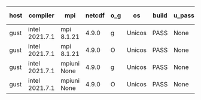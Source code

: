 

| host     | compiler                              | mpi                      | netcdf        | o_g        | os       | build       | u_pass          | u_fail          | s_pass            | s_fail            | e_pass             | e_fail             | nuopc_pass       | nuopc_fail       | artifacts link          |
|----------|---------------------------------------|--------------------------|---------------|------------|----------|-------------|-----------------|-----------------|-------------------|-------------------|--------------------|--------------------|------------------|------------------|-------------------------|
| gust | intel 2021.7.1 | mpi 8.1.21  | 4.9.0  | g | Unicos | PASS | None | None | None | None | None | None | None | None | <a href="https://github.com/esmf-org/esmf-test-artifacts/tree/0e492fae972a1aef7e74f05683dc830d55da8544/fix_reconcile/intel/2021.7.1/g/mpi/8.1.21" target="_blank">0e492fa</a> | 
| gust | intel 2021.7.1 | mpi 8.1.21  | 4.9.0  | O | Unicos | PASS | None | None | None | None | None | None | None | None | <a href="https://github.com/esmf-org/esmf-test-artifacts/tree/67db09c71824498ef25e890faafc3593d17829d1/fix_reconcile/intel/2021.7.1/O/mpi/8.1.21" target="_blank">67db09c</a> | 
| gust | intel 2021.7.1 | mpiuni None  | 4.9.0  | g | Unicos | PASS | None | None | None | None | None | None | None | None | <a href="https://github.com/esmf-org/esmf-test-artifacts/tree/cc425e109e51cf253aa680a06d415c1d76cce4a0/fix_reconcile/intel/2021.7.1/g/mpiuni/None" target="_blank">cc425e1</a> | 
| gust | intel 2021.7.1 | mpiuni None  | 4.9.0  | O | Unicos | PASS | None | None | None | None | None | None | None | None | <a href="https://github.com/esmf-org/esmf-test-artifacts/tree/20b6ed66325b50eda8ca63dea3dfae460fb8a054/fix_reconcile/intel/2021.7.1/O/mpiuni/None" target="_blank">20b6ed6</a> | 
